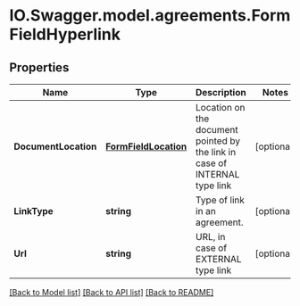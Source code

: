 # IO.Swagger.model.agreements.FormFieldHyperlink
## Properties

Name | Type | Description | Notes
------------ | ------------- | ------------- | -------------
**DocumentLocation** | [**FormFieldLocation**](FormFieldLocation.md) | Location on the document pointed by the link in case of INTERNAL type link | [optional] 
**LinkType** | **string** | Type of link in an agreement. | [optional] 
**Url** | **string** | URL, in case of EXTERNAL type link | [optional] 

[[Back to Model list]](../README.md#documentation-for-models) [[Back to API list]](../README.md#documentation-for-api-endpoints) [[Back to README]](../README.md)

